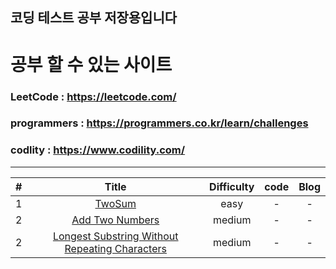 ## 코딩 테스트 공부 저장용입니다



# 공부 할 수 있는 사이트
### LeetCode : https://leetcode.com/
### programmers : https://programmers.co.kr/learn/challenges
### codlity : https://www.codility.com/

---

|#|Title|Difficulty|code|Blog|
| :---: | :---: | :---: | :---: | :---: |
|1|[TwoSum](https://leetcode.com/problems/two-sum/)|easy|-|-|
|2|[Add Two Numbers](https://leetcode.com/problems/add-two-numbers)|medium|-|-|
|2|[Longest Substring Without Repeating Characters](https://leetcode.com/problems/longest-substring-without-repeating-characters)|medium|-|-|

